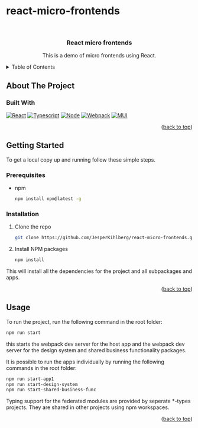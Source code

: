 # react-micro-frontends

<!-- PROJECT LOGO -->
<br />
<div align="center">

<h3 align="center">React micro frontends</h3>

  <p align="center">
    This is a demo of micro frontends using React.
  </p>
</div>



<!-- TABLE OF CONTENTS -->
<details>
  <summary>Table of Contents</summary>
  <ol>
    <li>
      <a href="#about-the-project">About The Project</a>
      <ul>
        <li><a href="#built-with">Built With</a></li>
      </ul>
    </li>
    <li>
      <a href="#getting-started">Getting Started</a>
      <ul>
        <li><a href="#prerequisites">Prerequisites</a></li>
        <li><a href="#installation">Installation</a></li>
      </ul>
    </li>
    <li><a href="#usage">Usage</a></li>
    <li><a href="#roadmap">Roadmap</a></li>
    <li><a href="#contributing">Contributing</a></li>
    <li><a href="#license">License</a></li>
    <li><a href="#contact">Contact</a></li>
    <li><a href="#acknowledgments">Acknowledgments</a></li>
  </ol>
</details>



<!-- ABOUT THE PROJECT -->
## About The Project



### Built With

 [![React][React.js]][React-url]
 [![Typescript][Typescript]][Typescript-url]
 [![Node][Node.js]][Node-url]
 [![Webpack][Webpack]][Webpack-url]
 [![MUI][MUI]][MUI-url]



<p align="right">(<a href="#readme-top">back to top</a>)</p>



<!-- GETTING STARTED -->
## Getting Started

To get a local copy up and running follow these simple steps.

### Prerequisites

* npm
  ```sh
  npm install npm@latest -g
  ```
  
### Installation

1. Clone the repo
   ```sh
   git clone https://github.com/JesperKihlberg/react-micro-frontends.git
   ```
2. Install NPM packages
   ```sh
   npm install
   ```
This will install all the dependencies for the project and all subpackages and apps.

<p align="right">(<a href="#readme-top">back to top</a>)</p>


<!-- USAGE EXAMPLES -->
## Usage

To run the project, run the following command in the root folder:

```sh
npm run start
```

this starts the webpack dev server for the host app and the webpack dev server for the design system and shared business functionality packages.

It is possible to run the apps individually by running the following commands in the root folder:

```sh   
npm run start-app1
npm run start-design-system
npm run start-shared-business-func
```

Typing support for the federated modules are provided by seperate *-types projects. They are shared in other projects using npm workspaces.



<p align="right">(<a href="#readme-top">back to top</a>)</p>


<!-- MARKDOWN LINKS & IMAGES -->
<!-- https://www.markdownguide.org/basic-syntax/#reference-style-links -->
[Typescript]: https://img.shields.io/badge/TypeScript-2f74c0?style=for-the-badge&logo=typescript&logoColor=white
[Typescript-url]: https://www.typescriptlang.org/
[Node.js]: https://img.shields.io/badge/Node.js-333333?style=for-the-badge&logo=node.js&logoColor=7fc728
[Node-url]: https://nodejs.org/en/
[React.js]: https://img.shields.io/badge/React-212121?style=for-the-badge&logo=react&logoColor=5ed3f3
[React-url]: https://reactjs.org/
[Webpack]: https://img.shields.io/badge/Webpack-2e70ce?style=for-the-badge&logo=webpack&
[Webpack-url]: https://webpack.js.org/
[MUI]: https://img.shields.io/badge/MUI-eeeeee?style=for-the-badge&logo=mui&logoColor=0072e4
[MUI-url]: https://mui.com/